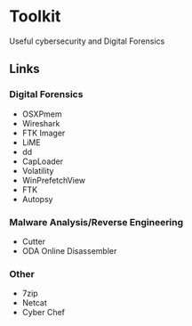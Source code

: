# Toolkit
Useful cybersecurity and Digital Forensics

## Links

### Digital Forensics
- OSXPmem
- Wireshark
- FTK Imager
- LiME
- dd
- CapLoader
- Volatility
- WinPrefetchView
- FTK
- Autopsy

### Malware Analysis/Reverse Engineering
- Cutter
- ODA Online Disassembler

### Other
- 7zip
- Netcat
- Cyber Chef
